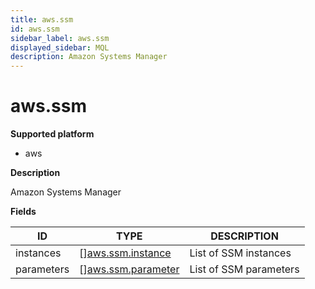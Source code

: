 ```yaml
---
title: aws.ssm
id: aws.ssm
sidebar_label: aws.ssm
displayed_sidebar: MQL
description: Amazon Systems Manager
---
```


# aws.ssm

**Supported platform**

- aws

**Description**

Amazon Systems Manager

**Fields**

| ID         | TYPE                                                | DESCRIPTION            |
| ---------- | --------------------------------------------------- | ---------------------- |
| instances  | &#91;&#93;[aws.ssm.instance](aws.ssm.instance.md)   | List of SSM instances  |
| parameters | &#91;&#93;[aws.ssm.parameter](aws.ssm.parameter.md) | List of SSM parameters |
